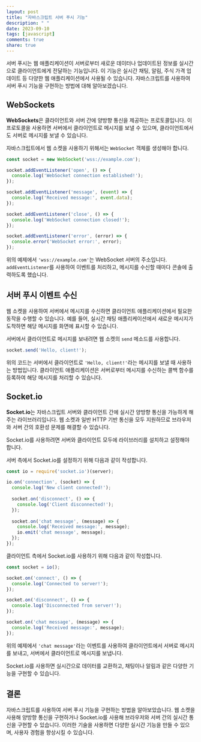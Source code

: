 ```yaml
---
layout: post
title: "자바스크립트 서버 푸시 기능"
description: " "
date: 2023-09-10
tags: [javascript]
comments: true
share: true
---
```


서버 푸시는 웹 애플리케이션이 서버로부터 새로운 데이터나 업데이트된 정보를 실시간으로 클라이언트에게 전달하는 기능입니다. 이 기능은 실시간 채팅, 알림, 주식 가격 업데이트 등 다양한 웹 애플리케이션에서 사용될 수 있습니다. 자바스크립트를 사용하여 서버 푸시 기능을 구현하는 방법에 대해 알아보겠습니다.

## WebSockets

**WebSockets**은 클라이언트와 서버 간에 양방향 통신을 제공하는 프로토콜입니다. 이 프로토콜을 사용하면 서버에서 클라이언트로 메시지를 보낼 수 있으며, 클라이언트에서도 서버로 메시지를 보낼 수 있습니다. 

자바스크립트에서 웹 소켓을 사용하기 위해서는 `WebSocket` 객체를 생성해야 합니다.

```javascript
const socket = new WebSocket('wss://example.com');

socket.addEventListener('open', () => {
  console.log('WebSocket connection established!');
});

socket.addEventListener('message', (event) => {
  console.log('Received message:', event.data);
});

socket.addEventListener('close', () => {
  console.log('WebSocket connection closed!');
});

socket.addEventListener('error', (error) => {
  console.error('WebSocket error:', error);
});
```

위의 예제에서 `'wss://example.com'`는 WebSocket 서버의 주소입니다. `addEventListener`를 사용하여 이벤트를 처리하고, 메시지를 수신할 때마다 콘솔에 출력하도록 했습니다.

## 서버 푸시 이벤트 수신

웹 소켓을 사용하여 서버에서 메시지를 수신하면 클라이언트 애플리케이션에서 필요한 동작을 수행할 수 있습니다. 예를 들어, 실시간 채팅 애플리케이션에서 새로운 메시지가 도착하면 해당 메시지를 화면에 표시할 수 있습니다.

서버에서 클라이언트로 메시지를 보내려면 웹 소켓의 `send` 메소드를 사용합니다.

```javascript
socket.send('Hello, client!');
```

위의 코드는 서버에서 클라이언트로 `'Hello, client!'`라는 메시지를 보낼 때 사용하는 방법입니다. 클라이언트 애플리케이션은 서버로부터 메시지를 수신하는 콜백 함수를 등록하여 해당 메시지를 처리할 수 있습니다.

## Socket.io

**Socket.io**는 자바스크립트 서버와 클라이언트 간에 실시간 양방향 통신을 가능하게 해주는 라이브러리입니다. 웹 소켓과 일반 HTTP 기반 통신을 모두 지원하므로 브라우저와 서버 간의 호환성 문제를 해결할 수 있습니다.

Socket.io를 사용하려면 서버와 클라이언트 모두에 라이브러리를 설치하고 설정해야 합니다. 

서버 측에서 Socket.io를 설정하기 위해 다음과 같이 작성합니다.

```javascript
const io = require('socket.io')(server);

io.on('connection', (socket) => {
  console.log('New client connected!');
  
  socket.on('disconnect', () => {
    console.log('Client disconnected!');
  });
  
  socket.on('chat message', (message) => {
    console.log('Received message:', message);
    io.emit('chat message', message);
  });
});
```

클라이언트 측에서 Socket.io를 사용하기 위해 다음과 같이 작성합니다.

```javascript
const socket = io();

socket.on('connect', () => {
  console.log('Connected to server!');
});

socket.on('disconnect', () => {
  console.log('Disconnected from server!');
});

socket.on('chat message', (message) => {
  console.log('Received message:', message);
});
```

위의 예제에서 `'chat message'`라는 이벤트를 사용하여 클라이언트에서 서버로 메시지를 보내고, 서버에서 클라이언트로 메시지를 보냅니다.

Socket.io를 사용하면 실시간으로 데이터를 교환하고, 채팅이나 알림과 같은 다양한 기능을 구현할 수 있습니다.

## 결론

자바스크립트를 사용하여 서버 푸시 기능을 구현하는 방법을 알아보았습니다. 웹 소켓을 사용해 양방향 통신을 구현하거나 Socket.io를 사용해 브라우저와 서버 간의 실시간 통신을 구현할 수 있습니다. 이러한 기술을 사용하면 다양한 실시간 기능을 만들 수 있으며, 사용자 경험을 향상시킬 수 있습니다.